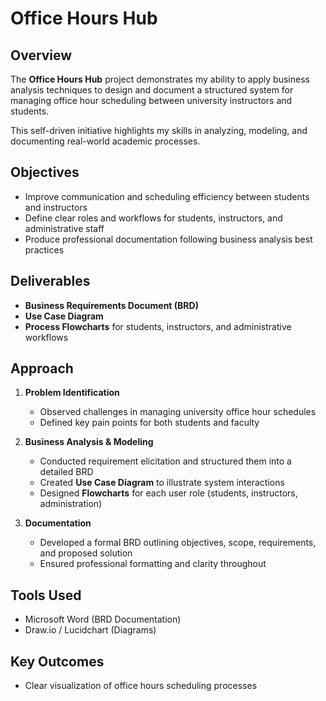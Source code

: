 # Office Hours Hub

## Overview
The **Office Hours Hub** project demonstrates my ability to apply business analysis techniques to design and document a structured system for managing office hour scheduling between university instructors and students.

This self-driven initiative highlights my skills in analyzing, modeling, and documenting real-world academic processes.

## Objectives
- Improve communication and scheduling efficiency between students and instructors  
- Define clear roles and workflows for students, instructors, and administrative staff  
- Produce professional documentation following business analysis best practices  

## Deliverables
- **Business Requirements Document (BRD)**  
- **Use Case Diagram**  
- **Process Flowcharts** for students, instructors, and administrative workflows  

## Approach
1. **Problem Identification**  
   - Observed challenges in managing university office hour schedules  
   - Defined key pain points for both students and faculty  

2. **Business Analysis & Modeling**  
   - Conducted requirement elicitation and structured them into a detailed BRD  
   - Created **Use Case Diagram** to illustrate system interactions  
   - Designed **Flowcharts** for each user role (students, instructors, administration)  

3. **Documentation**  
   - Developed a formal BRD outlining objectives, scope, requirements, and proposed solution  
   - Ensured professional formatting and clarity throughout  

## Tools Used
- Microsoft Word (BRD Documentation)  
- Draw.io / Lucidchart (Diagrams)

## Key Outcomes
- Clear visualization of office hours scheduling processes  
